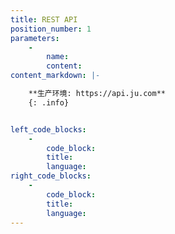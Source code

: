 ```yaml
---
title: REST API
position_number: 1
parameters:
    -
        name:
        content:
content_markdown: |-

    **生产环境: https://api.ju.com**
    {: .info}


left_code_blocks:
    -
        code_block:
        title:
        language:
right_code_blocks:
    -
        code_block:
        title:
        language:
---
```

